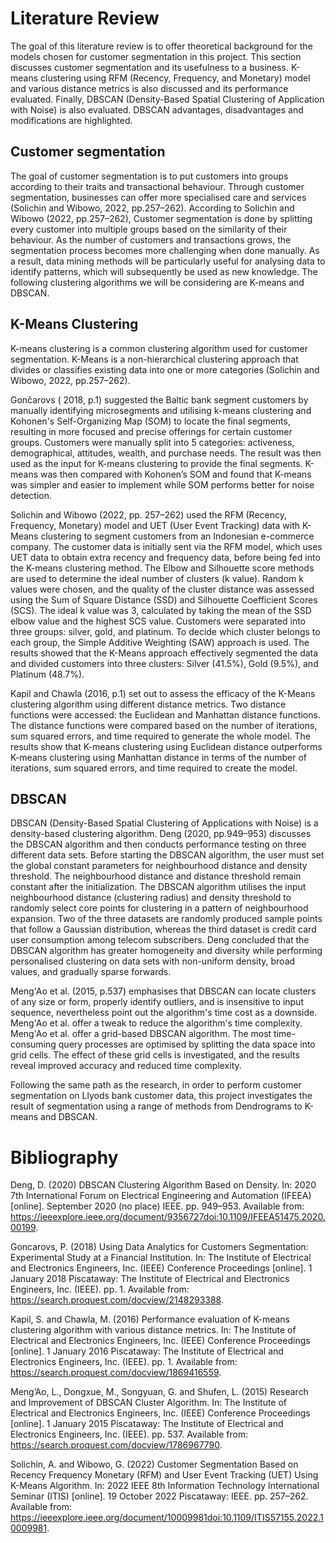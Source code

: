 # Literature Review
The goal of this literature review is to offer theoretical background for the models chosen for customer segmentation in this project. This section discusses customer segmentation and its usefulness to a business. K-means clustering using RFM (Recency, Frequency, and Monetary) model and various distance metrics is also discussed and its performance evaluated. Finally, DBSCAN (Density-Based Spatial Clustering of Application with Noise) is also evaluated. DBSCAN advantages, disadvantages and modifications are highlighted.
## Customer segmentation
The goal of customer segmentation is to put customers into groups according to their traits and transactional behaviour. Through customer segmentation, businesses can offer more specialised care and services (Solichin and Wibowo, 2022, pp.257–262).
According to Solichin and Wibowo (2022, pp.257–262), Customer segmentation is done by splitting every customer into multiple groups based on the similarity of their behaviour. As the number of customers and transactions grows, the segmentation process becomes more challenging when done manually. As a result, data mining methods will be particularly useful for analysing data to identify patterns, which will subsequently be used as new knowledge. The following clustering algorithms we will be considering are K-means and DBSCAN.

## K-Means Clustering
K-means clustering is a common clustering algorithm used for customer segmentation. K-Means is a non-hierarchical clustering approach that divides or classifies existing data into one or more categories (Solichin and Wibowo, 2022, pp.257–262).

Gončarovs ( 2018, p.1) suggested the Baltic bank segment customers by manually identifying microsegments and utilising k-means clustering and Kohonen's Self-Organizing Map (SOM) to locate the final segments, resulting in more focused and precise offerings for certain customer groups. Customers were manually split into 5 categories: activeness, demographical, attitudes, wealth, and purchase needs. The result was then used as the input for K-means clustering to provide the final segments. K-means was then compared with Kohonen’s SOM and found that K-means was simpler and easier to implement while SOM performs better for noise detection.

Solichin and Wibowo (2022, pp. 257–262) used the RFM (Recency, Frequency, Monetary) model and UET (User Event Tracking) data with K-Means clustering to segment customers from an Indonesian e-commerce company. The customer data is initially sent via the RFM model, which uses UET data to obtain extra recency and frequency data, before being fed into the K-means clustering method. The Elbow and Silhouette score methods are used to determine the ideal number of clusters (k value). Random k values were chosen, and the quality of the cluster distance was assessed using the Sum of Square Distance (SSD) and Silhouette Coefficient Scores (SCS). The ideal k value was 3, calculated by taking the mean of the SSD elbow value and the highest SCS value. Customers were separated into three groups: silver, gold, and platinum. To decide which cluster belongs to each group, the Simple Additive Weighting (SAW) approach is used. The results showed that the K-Means approach effectively segmented the data and divided customers into three clusters: Silver (41.5%), Gold (9.5%), and Platinum (48.7%).

Kapil and Chawla (2016, p.1) set out to assess the efficacy of the K-Means clustering algorithm using different distance metrics. Two distance functions were accessed: the Euclidean and Manhattan distance functions. The distance functions were compared based on the number of iterations, sum squared errors, and time required to generate the whole model. The results show that K-means clustering using Euclidean distance outperforms K-means clustering using Manhattan distance in terms of the number of iterations, sum squared errors, and time required to create the model.


## DBSCAN
DBSCAN (Density-Based Spatial Clustering of Applications with Noise) is a density-based clustering algorithm. Deng (2020, pp.949–953) discusses the DBSCAN algorithm and then conducts performance testing on three different data sets. Before starting the DBSCAN algorithm, the user must set the global constant parameters for neighbourhood distance and density threshold. The neighbourhood distance and distance threshold remain constant after the initialization. The DBSCAN algorithm utilises the input neighbourhood distance (clustering radius) and density threshold to randomly select core points for clustering in a pattern of neighbourhood expansion. Two of the three datasets are randomly produced sample points that follow a Gaussian distribution, whereas the third dataset is credit card user consumption among telecom subscribers. Deng concluded that the DBSCAN algorithm has greater homogeneity and diversity while performing personalised clustering on data sets with non-uniform density, broad values, and gradually sparse forwards.

Meng'Ao et al. (2015, p.537) emphasises that DBSCAN can locate clusters of any size or form, properly identify outliers, and is insensitive to input sequence, nevertheless point out the algorithm's time cost as a downside. Meng'Ao et al. offer a tweak to reduce the algorithm's time complexity. Meng'Ao et al. offer a grid-based DBSCAN algorithm. The most time-consuming query processes are optimised by splitting the data space into grid cells. The effect of these grid cells is investigated, and the results reveal improved accuracy and reduced time complexity.

Following the same path as the research, in order to perform customer segmentation on Llyods bank customer data, this project investigates the result of segmentation using a range of methods from Dendrograms to  K-means and DBSCAN.


# Bibliography
Deng, D. (2020) DBSCAN Clustering Algorithm Based on Density. In: 2020 7th International Forum on Electrical Engineering and Automation (IFEEA) [online]. September 2020 (no place) IEEE. pp. 949–953. Available from: https://ieeexplore.ieee.org/document/9356727doi:10.1109/IFEEA51475.2020.00199.

Goncarovs, P. (2018) Using Data Analytics for Customers Segmentation: Experimental Study at a Financial Institution. In: The Institute of Electrical and Electronics Engineers, Inc. (IEEE) Conference Proceedings [online]. 1 January 2018 Piscataway: The Institute of Electrical and Electronics Engineers, Inc. (IEEE). pp. 1. Available from: https://search.proquest.com/docview/2148293388.

Kapil, S. and Chawla, M. (2016) Performance evaluation of K-means clustering algorithm with various distance metrics. In: The Institute of Electrical and Electronics Engineers, Inc. (IEEE) Conference Proceedings [online]. 1 January 2016 Piscataway: The Institute of Electrical and Electronics Engineers, Inc. (IEEE). pp. 1. Available from: https://search.proquest.com/docview/1869416559.

Meng’Ao, L., Dongxue, M., Songyuan, G. and Shufen, L. (2015) Research and Improvement of DBSCAN Cluster Algorithm. In: The Institute of Electrical and Electronics Engineers, Inc. (IEEE) Conference Proceedings [online]. 1 January 2015 Piscataway: The Institute of Electrical and Electronics Engineers, Inc. (IEEE). pp. 537. Available from: https://search.proquest.com/docview/1786967790.

Solichin, A. and Wibowo, G. (2022) Customer Segmentation Based on Recency Frequency Monetary (RFM) and User Event Tracking (UET) Using K-Means Algorithm. In: 2022 IEEE 8th Information Technology International Seminar (ITIS) [online]. 19 October 2022 Piscataway: IEEE. pp. 257–262. Available from: https://ieeexplore.ieee.org/document/10009981doi:10.1109/ITIS57155.2022.10009981.
